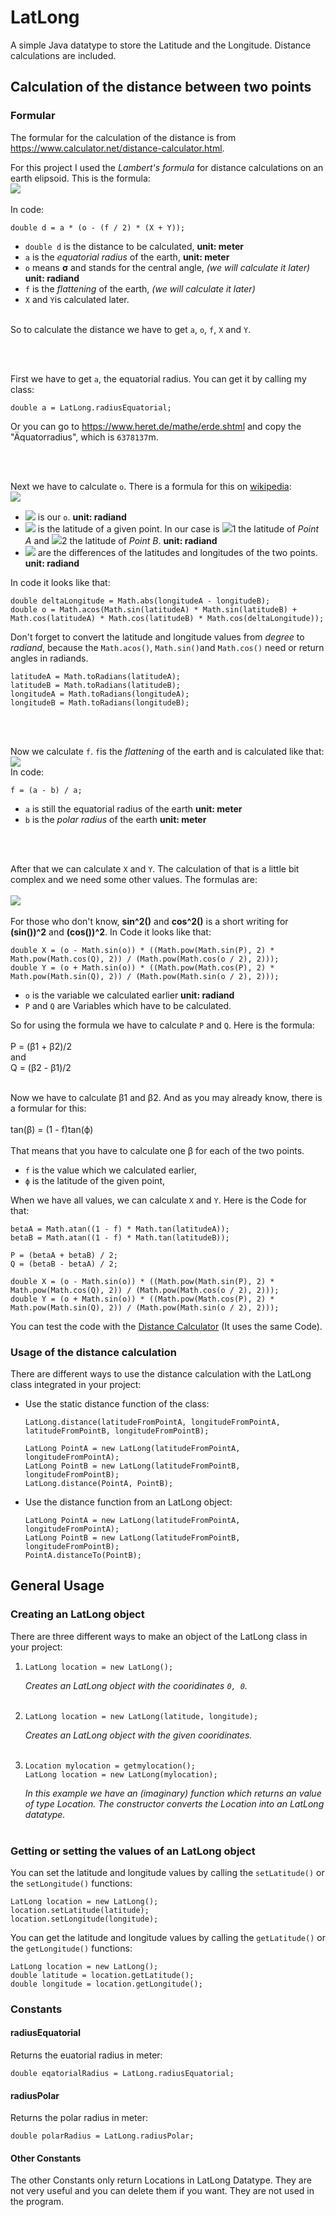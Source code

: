 # LatLong
A simple Java datatype to store the Latitude and the Longitude. Distance calculations are included.


## Calculation of the distance between two points
### Formular
The formular for the calculation of the distance is from https://www.calculator.net/distance-calculator.html.

For this project I used the _Lambert's formula_ for distance calculations on an earth elipsoid.
This is the formula:<br>
<img src="https://d26tpo4cm8sb6k.cloudfront.net/img/distance/lambert-formula.png"/><br><br>
In code:
```
double d = a * (o - (f / 2) * (X + Y));
```
* `double d` is the distance to be calculated, __unit: meter__ <br>
* `a` is the _equatorial radius_ of the earth,   __unit: meter__ <br>
* `o` means __σ__ and stands for the central angle, _(we will calculate it later)_ __unit: radiand__ <br>
* `f` is the _flattening_ of the earth, _(we will calculate it later)_ <br>
* `X` and `Y`is calculated later.<br><br>

So to calculate the distance we have to get `a`, `o`, `f`, `X` and `Y`.

<br><br>

First we have to get `a`, the equatorial radius. You can get it by calling my class:
```
double a = LatLong.radiusEquatorial;
```
Or you can go to https://www.heret.de/mathe/erde.shtml and copy the "Äquatorradius", which is `6378137`m.

<br><br>

Next we have to calculate `o`. There is a formula for this on <a href="https://en.wikipedia.org/wiki/Great-circle_distance">wikipedia</a>:<br>
<img src="https://wikimedia.org/api/rest_v1/media/math/render/svg/a6fabdf1ec290545f531a6b9259fb46c9d3b0bdc"/><br>
* <img src="https://wikimedia.org/api/rest_v1/media/math/render/svg/01ba6a99cd97870e320dcdc1420f54703f6dbac1"/> is our `o`. __unit: radiand__ <br>
* <img src="https://wikimedia.org/api/rest_v1/media/math/render/svg/2691650573917bbe9b3d1c28ecfb49275110d16c"/> is the latitude of a given point. In our case is 
<img src="https://wikimedia.org/api/rest_v1/media/math/render/svg/2691650573917bbe9b3d1c28ecfb49275110d16c"/>1 the latitude of _Point A_ and
<img src="https://wikimedia.org/api/rest_v1/media/math/render/svg/2691650573917bbe9b3d1c28ecfb49275110d16c"/>2 the latitude of _Point B_. __unit: radiand__ <br>
* <img src="https://wikimedia.org/api/rest_v1/media/math/render/svg/e0d0df754ef5325a4811c91827c025a2304ad2c9"/> are the differences of the latitudes and longitudes of the two points. __unit: radiand__ <br>

In code it looks like that:
```
double deltaLongitude = Math.abs(longitudeA - longitudeB);
double o = Math.acos(Math.sin(latitudeA) * Math.sin(latitudeB) + Math.cos(latitudeA) * Math.cos(latitudeB) * Math.cos(deltaLongitude));
```
Don't forget to convert the latitude and longitude values from _degree_ to _radiand_, because the `Math.acos()`, `Math.sin()`and `Math.cos()` need or return angles in radiands.
```
latitudeA = Math.toRadians(latitudeA);
latitudeB = Math.toRadians(latitudeB);
longitudeA = Math.toRadians(longitudeA);
longitudeB = Math.toRadians(longitudeB);
```
<br><br>

Now we calculate `f`. `f`is the _flattening_ of the earth and is calculated like that:<br>
<img src="https://wikimedia.org/api/rest_v1/media/math/render/svg/8caff55e7069e9a3421cac91fbdad7f2290a72c8"/><br>
In code:
```
f = (a - b) / a;
```

* `a` is still the equatorial radius of the earth  __unit: meter__ <br>
* `b` is the _polar radius_ of the earth __unit: meter__ <br>

<br><br>

After that we can calculate `X` and `Y`. The calculation of that is a little bit complex and we need some other values.
The formulas are:<br><br>
<img src="https://d26tpo4cm8sb6k.cloudfront.net/img/distance/x-y-value.png"/><br><br>
For those who don't know, __sin^2()__ and __cos^2()__ is a short writing for __(sin())^2__ and __(cos())^2__.
In Code it looks like that:
```
double X = (o - Math.sin(o)) * ((Math.pow(Math.sin(P), 2) * Math.pow(Math.cos(Q), 2)) / (Math.pow(Math.cos(o / 2), 2)));
double Y = (o + Math.sin(o)) * ((Math.pow(Math.cos(P), 2) * Math.pow(Math.sin(Q), 2)) / (Math.pow(Math.sin(o / 2), 2)));
```

* `o` is the variable we calculated earlier  __unit: radiand__ <br>
* `P` and `Q` are Variables which have to be calculated.

So for using the formula we have to calculate `P` and `Q`. Here is the formula:<br><br>
P = (β1 + β2)/2<br>and<br>Q = (β2 - β1)/2<br><br>

Now we have to calculate β1 and β2. And as you may already know, there is a formular for this:<br><br>
tan(β) = (1 - f)tan(ϕ)<br><br>
That means that you have to calculate one β for each of the two points.

* `f` is the value which we calculated earlier,<br>
* `ϕ` is the latitude of the given point,<br>

When we have all values, we can calculate `X` and `Y`. Here is the Code for that:
```
betaA = Math.atan((1 - f) * Math.tan(latitudeA));
betaB = Math.atan((1 - f) * Math.tan(latitudeB));

P = (betaA + betaB) / 2;
Q = (betaB - betaA) / 2;

double X = (o - Math.sin(o)) * ((Math.pow(Math.sin(P), 2) * Math.pow(Math.cos(Q), 2)) / (Math.pow(Math.cos(o / 2), 2)));
double Y = (o + Math.sin(o)) * ((Math.pow(Math.cos(P), 2) * Math.pow(Math.sin(Q), 2)) / (Math.pow(Math.sin(o / 2), 2)));
```

You can test the code with the [Distance Calculator](https://www.calculator.net/distance-calculator.html) (It uses the same Code).

### Usage of the distance calculation
There are different ways to use the distance calculation with the LatLong class integrated in your project:

* Use the static distance function of the class:
  ```
  LatLong.distance(latitudeFromPointA, longitudeFromPointA, latitudeFromPointB, longitudeFromPointB);
  ```
  ```
  LatLong PointA = new LatLong(latitudeFromPointA, longitudeFromPointA);
  LatLong PointB = new LatLong(latitudeFromPointB, longitudeFromPointB);
  LatLong.distance(PointA, PointB);
  ```

* Use the distance function from an LatLong object:
  ```
  LatLong PointA = new LatLong(latitudeFromPointA, longitudeFromPointA);
  LatLong PointB = new LatLong(latitudeFromPointB, longitudeFromPointB);
  PointA.distanceTo(PointB);
  ```

## General Usage

### Creating an LatLong object
There are three different ways to make an object of the LatLong class in your project:

1. ```
   LatLong location = new LatLong();
   ```
   _Creates an LatLong object with the cooridinates `0, 0`._<br><br>

2. ```
   LatLong location = new LatLong(latitude, longitude);
   ```
   _Creates an LatLong object with the given cooridinates._<br><br>

3. ```
   Location mylocation = getmylocation();
   LatLong location = new LatLong(mylocation);
   ```
   _In this example we have an (imaginary) function which returns an value of type Location. The constructor converts the Location into an LatLong datatype._<br><br>

### Getting or setting the values of an LatLong object
You can set the latitude and longitude values by calling the `setLatitude()` or the `setLongitude()` functions:

```
LatLong location = new LatLong();
location.setLatitude(latitude);
location.setLongitude(longitude);
```

You can get the latitude and longitude values by calling the `getLatitude()` or the `getLongitude()` functions:

```
LatLong location = new LatLong();
double latitude = location.getLatitude();
double longitude = location.getLongitude();
```

### Constants

#### radiusEquatorial
Returns the euatorial radius in meter:
```
double eqatorialRadius = LatLong.radiusEquatorial;
```

#### radiusPolar
Returns the polar radius in meter:
```
double polarRadius = LatLong.radiusPolar;
```

#### Other Constants
The other Constants only return Locations in LatLong Datatype. They are not very useful and you can delete them if you want. They are not used in the program.
